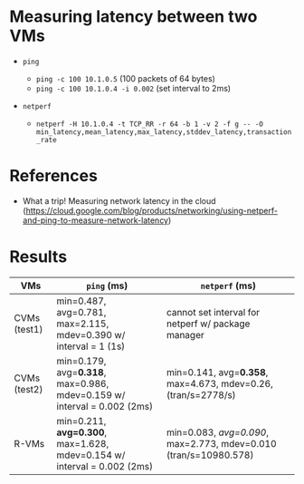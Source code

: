 # Measuring latency between two VMs

- `ping`
  -  `ping -c 100 10.1.0.5` (100 packets of 64 bytes)
  -  `ping -c 100 10.1.0.4 -i 0.002` (set interval to 2ms)

- `netperf`
  - `netperf -H 10.1.0.4 -t TCP_RR -r 64 -b 1 -v 2 -f g -- -O min_latency,mean_latency,max_latency,stddev_latency,transaction_rate`

# References
- What a trip! Measuring network latency in the cloud (https://cloud.google.com/blog/products/networking/using-netperf-and-ping-to-measure-network-latency)

# Results
| VMs   | `ping` (ms) | `netperf` (ms) |
|---|---|---|
| CVMs (test1)   |  min=0.487, avg=0.781, max=2.115, mdev=0.390 w/ interval = 1 (1s) |  cannot set interval for netperf w/ package manager |
| CVMs  (test2) | min=0.179, avg=**0.318**, max=0.986, mdev=0.159 w/ interval = 0.002 (2ms) | min=0.141, avg=**0.358**, max=4.673, mdev=0.26, (tran/s=2778/s) | 
| R-VMs  | min=0.211, **avg=0.300**, max=1.628, mdev=0.154 w/ interval = 0.002 (2ms) | min=0.083, *avg=0.090*, max=2.773, mdev=0.010 (tran/s=10980.578) |
